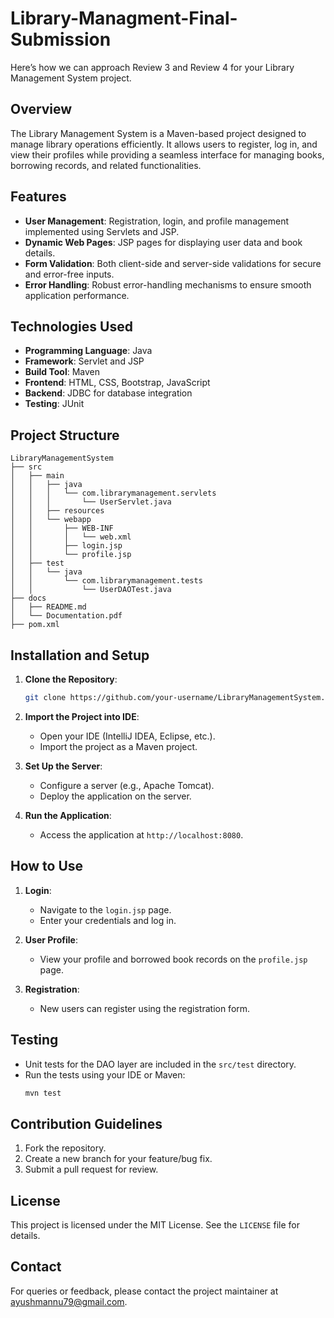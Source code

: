 # Library-Managment-Final-Submission
Here’s how we can approach Review 3 and Review 4 for your Library Management System project.
## Overview
The Library Management System is a Maven-based project designed to manage library operations efficiently. It allows users to register, log in, and view their profiles while providing a seamless interface for managing books, borrowing records, and related functionalities.

## Features
- **User Management**: Registration, login, and profile management implemented using Servlets and JSP.
- **Dynamic Web Pages**: JSP pages for displaying user data and book details.
- **Form Validation**: Both client-side and server-side validations for secure and error-free inputs.
- **Error Handling**: Robust error-handling mechanisms to ensure smooth application performance.

## Technologies Used
- **Programming Language**: Java
- **Framework**: Servlet and JSP
- **Build Tool**: Maven
- **Frontend**: HTML, CSS, Bootstrap, JavaScript
- **Backend**: JDBC for database integration
- **Testing**: JUnit

## Project Structure
```
LibraryManagementSystem
├── src
│   ├── main
│   │   ├── java
│   │   │   └── com.librarymanagement.servlets
│   │   │       └── UserServlet.java
│   │   ├── resources
│   │   └── webapp
│   │       ├── WEB-INF
│   │       │   └── web.xml
│   │       ├── login.jsp
│   │       └── profile.jsp
│   ├── test
│   │   └── java
│   │       └── com.librarymanagement.tests
│   │           └── UserDAOTest.java
├── docs
│   ├── README.md
│   └── Documentation.pdf
├── pom.xml
```

## Installation and Setup
1. **Clone the Repository**:
   ```bash
   git clone https://github.com/your-username/LibraryManagementSystem.git
   ```

2. **Import the Project into IDE**:
   - Open your IDE (IntelliJ IDEA, Eclipse, etc.).
   - Import the project as a Maven project.

3. **Set Up the Server**:
   - Configure a server (e.g., Apache Tomcat).
   - Deploy the application on the server.

4. **Run the Application**:
   - Access the application at `http://localhost:8080`.

## How to Use
1. **Login**:
   - Navigate to the `login.jsp` page.
   - Enter your credentials and log in.

2. **User Profile**:
   - View your profile and borrowed book records on the `profile.jsp` page.

3. **Registration**:
   - New users can register using the registration form.

## Testing
- Unit tests for the DAO layer are included in the `src/test` directory.
- Run the tests using your IDE or Maven:
  ```bash
  mvn test
  ```

## Contribution Guidelines
1. Fork the repository.
2. Create a new branch for your feature/bug fix.
3. Submit a pull request for review.

## License
This project is licensed under the MIT License. See the `LICENSE` file for details.

## Contact
For queries or feedback, please contact the project maintainer at ayushmannu79@gmail.com.

